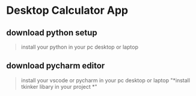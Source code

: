# Desktop Calculator App
## download python setup 

> install your python  in your pc desktop or laptop
## download pycharm editor 
> install your vscode or pycharm  in your pc desktop or laptop
"*install tkinker libary in your project *"
